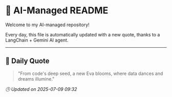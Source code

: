 # 🧠 AI-Managed README

Welcome to my AI-managed repository!

Every day, this file is automatically updated with a new quote, thanks to a LangChain + Gemini AI agent.

---

## 📅 Daily Quote

> "From code's deep seed, a new Eva blooms, where data dances and dreams illumine."

*🕒 Updated on 2025-07-09 09:32*